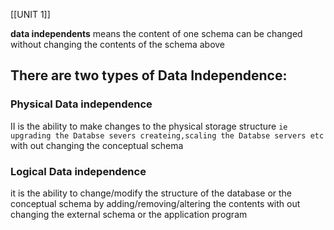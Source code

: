 [[UNIT 1]]

**data independents**  means the content of one schema can be changed without changing the contents of the schema above  

## There are two types of Data Independence: 
### Physical Data independence
II is the ability to make changes to the  physical storage  structure `ie` `upgrading the Databse severs createing,scaling the Databse servers etc`  with out changing the conceptual schema 
### Logical Data independence 
 it is the ability to change/modify  the structure of the database or the conceptual schema   by adding/removing/altering the contents  with out changing the external schema or the application program 
 